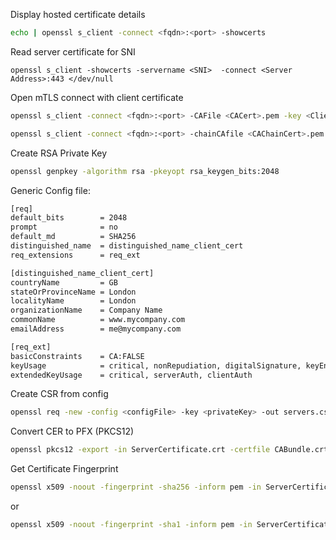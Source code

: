 
Display hosted certificate details

```sh
echo | openssl s_client -connect <fqdn>:<port> -showcerts
```

Read server certificate for SNI
```
openssl s_client -showcerts -servername <SNI>  -connect <Server Address>:443 </dev/null
```

Open mTLS connect with client certificate

```sh
openssl s_client -connect <fqdn>:<port> -CAFile <CACert>.pem -key <Client_Cert_Key>.pem -cert <Client_Cert>.pem
```

```sh
openssl s_client -connect <fqdn>:<port> -chainCAfile <CAChainCert>.pem -key <Client_Cert_Key>.pem -cert <Client_Cert>.pem
```

Create RSA Private Key
```sh
openssl genpkey -algorithm rsa -pkeyopt rsa_keygen_bits:2048
```

Generic Config file:
```sh
[req]
default_bits        = 2048
prompt              = no
default_md          = SHA256
distinguished_name  = distinguished_name_client_cert
req_extensions      = req_ext

[distinguished_name_client_cert]
countryName         = GB
stateOrProvinceName = London
localityName        = London
organizationName    = Company Name
commonName          = www.mycompany.com
emailAddress        = me@mycompany.com

[req_ext]
basicConstraints    = CA:FALSE
keyUsage            = critical, nonRepudiation, digitalSignature, keyEncipherment
extendedKeyUsage    = critical, serverAuth, clientAuth
```

Create CSR from config
```sh
openssl req -new -config <configFile> -key <privateKey> -out servers.csr
```

Convert CER to PFX (PKCS12)
```sh
openssl pkcs12 -export -in ServerCertificate.crt -certfile CABundle.crt -inkey private-key.pem -out certificate.pfx
```

Get Certificate Fingerprint
```sh
openssl x509 -noout -fingerprint -sha256 -inform pem -in ServerCertificate.crt 
```
or 
```sh
openssl x509 -noout -fingerprint -sha1 -inform pem -in ServerCertificate.crt 
```
